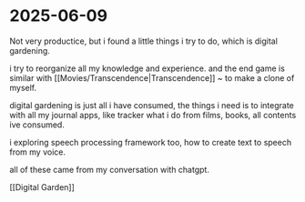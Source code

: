 # 2025-06-09

Not very productice, but i found a little things i try to do, which is digital gardening.

i try to reorganize all my knowledge and experience. and the end game is similar with [[Movies/Transcendence|Transcendence]] ~ to make a clone of myself. 

digital gardening is just all i have consumed, the things i need is to integrate with all my journal apps, like tracker what i do from films, books, all contents ive consumed. 

i exploring speech processing framework too, how to create text to speech from my voice. 

all of these came from my conversation with chatgpt.

[[Digital Garden]]


